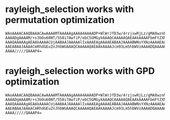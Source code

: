 # rayleigh_selection works with permutation optimization

    WAoAAAACAAQBAAACAwAAAAMTAAAAAgAAAA4AAAADP+WlWrJfD3w/4rzjswRjLz/gMA8wznN3
    AAAADgAAAAM/+s3bOu60NT/558i7AwfiP/ebC5GMGykAAAQCAAAAAQAEAAkAAAAFbmFtZXMA
    AAAQAAAAAgAEAAkAAAACUjAABAAJAAAAAlIxAAAEAgAAAAEABAAJAAAABWNsYXNzAAAAEAAA
    AAEABAAJAAAACmRhdGEuZnJhbWUAAAQCAAAAAQAEAAkAAAAJcm93Lm5hbWVzAAAADQAAAAKA
    AAAA/////QAAAP4=

# rayleigh_selection works with GPD optimization

    WAoAAAACAAQBAAACAwAAAAMTAAAAAgAAAA4AAAADP+WlWrJfD3w/4rzjswRjLz/gMA8wznN3
    AAAADgAAAAM/+s3bOu60NT/558i7AwfiP/ebC5GMGykAAAQCAAAAAQAEAAkAAAAFbmFtZXMA
    AAAQAAAAAgAEAAkAAAACUjAABAAJAAAAAlIxAAAEAgAAAAEABAAJAAAABWNsYXNzAAAAEAAA
    AAEABAAJAAAACmRhdGEuZnJhbWUAAAQCAAAAAQAEAAkAAAAJcm93Lm5hbWVzAAAADQAAAAKA
    AAAA/////QAAAP4=

